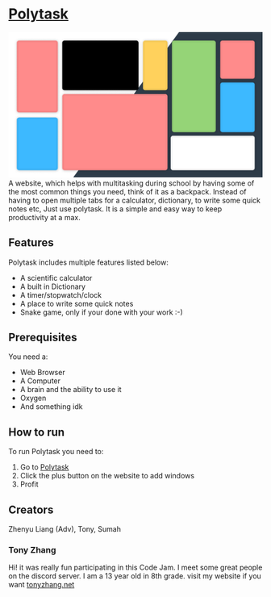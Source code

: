 # [Polytask](https://polytaskdev.github.io/Polytask/)
![image](logo.png)
A website, which helps with multitasking during school by having some of the most common things you need, think of it as a backpack. Instead of having to open multiple tabs for a calculator, dictionary, to write some quick notes etc, Just use polytask. It is a simple and easy way to keep productivity at a max.

## Features
Polytask includes multiple features listed below:
- A scientific calculator
- A built in Dictionary
- A timer/stopwatch/clock
- A place to write some quick notes
- Snake game, only if your done with your work :-)

## Prerequisites
You need a:
- Web Browser
- A Computer
- A brain and the ability to use it
- Oxygen
- And something idk

## How to run
To run Polytask you need to:
1. Go to [Polytask](https://polytaskdev.github.io/Polytask/)
2. Click the plus button on the website to add windows
3. Profit
 
## Creators
Zhenyu Liang (Adv), Tony, Sumah

### Tony Zhang
Hi! it was really fun participating in this Code Jam. I meet some great people on the discord server. 
I am a 13 year old in 8th grade.
visit my website if you want [tonyzhang.net](http://tonyzhang.net)
